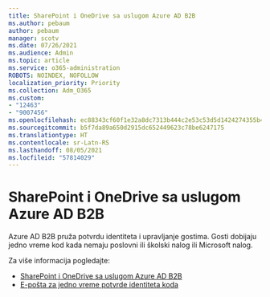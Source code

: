```yaml
---
title: SharePoint i OneDrive sa uslugom Azure AD B2B
ms.author: pebaum
author: pebaum
manager: scotv
ms.date: 07/26/2021
ms.audience: Admin
ms.topic: article
ms.service: o365-administration
ROBOTS: NOINDEX, NOFOLLOW
localization_priority: Priority
ms.collection: Adm_O365
ms.custom:
- "12463"
- "9007456"
ms.openlocfilehash: ec88343cf60f1e32a8dc7313b444c2e53c53d5d1424274355b4c96042f0dc629
ms.sourcegitcommit: b5f7da89a650d2915dc652449623c78be6247175
ms.translationtype: HT
ms.contentlocale: sr-Latn-RS
ms.lasthandoff: 08/05/2021
ms.locfileid: "57814029"
---
```

# <a name="sharepoint-and-onedrive-integration-with-azure-ad-b2b"></a>SharePoint i OneDrive sa uslugom Azure AD B2B

Azure AD B2B pruža potvrdu identiteta i upravljanje gostima. Gosti dobijaju jedno vreme kod kada nemaju poslovni ili školski nalog ili Microsoft nalog.

Za više informacija pogledajte: 

- [SharePoint i OneDrive sa uslugom Azure AD B2B](/sharepoint/sharepoint-azureb2b-integration)
- [E-pošta za jedno vreme potvrde identiteta koda](/azure/active-directory/external-identities/one-time-passcode)

